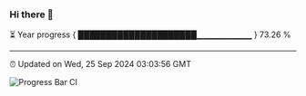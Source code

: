 ### Hi there 👋

⏳ Year progress { █████████████████████▁▁▁▁▁▁▁▁▁ } 73.26 %

---

⏰ Updated on Wed, 25 Sep 2024 03:03:56 GMT

![Progress Bar CI](https://github.com/IshwaranRudhara/GIT-ACTION/workflows/Progress%20Bar%20CI/badge.svg)
